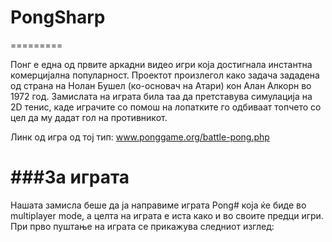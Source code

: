 # PongSharp
=========

Понг е една од првите аркадни видео игри која достигнала инстантна комерцијална популарност. Проектот произлегол како задача зададена од страна на Нолан Бушел (ко-основач на Атари) кон Алан Алкорн во 1972 год. Замислата на играта била таа да претставува симулација на 2D тенис, каде играчите со помош на лопатките го одбиваат топчето со цел да му дадат гол на противникот.

Линк од игра од тој тип: www.ponggame.org/battle-pong.php

###За играта
=========

Нашата замисла беше да ја направиме играта Pong# која ќе биде во multiplayer mode, а целта на играта е иста како и во своите предци игри. При прво пуштање на играта се прикажува следниот изглед:
